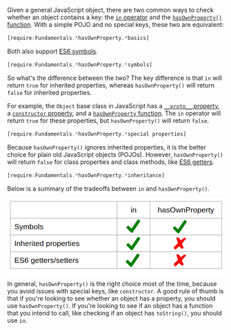 Given a general JavaScript object, there are two common ways to check whether an object contains a key: the [`in` operator](https://developer.mozilla.org/en-US/docs/Web/JavaScript/Reference/Operators/in) and the [`hasOwnProperty()` function](https://developer.mozilla.org/en-US/docs/Web/JavaScript/Reference/Global_Objects/Object/hasOwnProperty). With a simple POJO and no special keys, these two are equivalent:

```javascript
[require:Fundamentals.*hasOwnProperty.*basics]
```

Both also support [ES6 symbols](https://developer.mozilla.org/en-US/docs/Web/JavaScript/Reference/Global_Objects/Symbol).

```javascript
[require:Fundamentals.*hasOwnProperty.*symbols]
```

So what's the difference between the two? The key difference is that `in` will return `true` for inherited properties, whereas `hasOwnProperty()` will return `false` for inherited properties.

For example, the `Object` base class in JavaScript has a [`__proto__` property](https://developer.mozilla.org/en-US/docs/Web/JavaScript/Reference/Global_Objects/Object/proto), a [`constructor` property](https://developer.mozilla.org/en-US/docs/Web/JavaScript/Reference/Global_Objects/Object/constructor), and a [`hasOwnProperty` function](https://developer.mozilla.org/en-US/docs/Web/JavaScript/Reference/Global_Objects/Object/hasOwnProperty). The `in` operator will return `true` for these properties, but `hasOwnProperty()` will return `false`.

```javascript
[require:Fundamentals.*hasOwnProperty.*special properties]
```

Because `hasOwnProperty()` ignores inherited properties, it is the better choice for plain old JavaScript objects (POJOs). However, `hasOwnProperty()` will return `false` for class properties and class methods, like [ES6 getters](https://developer.mozilla.org/en-US/docs/Web/JavaScript/Reference/Functions/get).

```javascript
[require:Fundamentals.*hasOwnProperty.*inheritance]
```

Below is a summary of the tradeoffs between `in` and `hasOwnProperty()`.

<img src="/assets/hasownproperty.png">

In general, `hasOwnProperty()` is the right choice most of the time, because you avoid issues with special keys, like `constructor`. A good rule of thumb is that if you're looking to see whether an object has a property, you should use `hasOwnProperty()`. If you're looking to see if an object has a function that you intend to call, like checking if an object has `toString()`, you should use `in`.